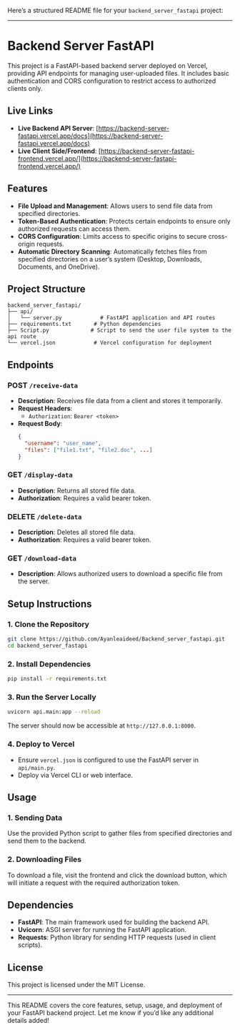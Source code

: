 Here’s a structured README file for your `backend_server_fastapi` project:

---

# Backend Server FastAPI

This project is a FastAPI-based backend server deployed on Vercel, providing API endpoints for managing user-uploaded files. It includes basic authentication and CORS configuration to restrict access to authorized clients only.

## Live Links

- **Live Backend API Server**: [https://backend-server-fastapi.vercel.app/docs](https://backend-server-fastapi.vercel.app/docs)
- **Live Client Side/Frontend**: [https://backend-server-fastapi-frontend.vercel.app/](https://backend-server-fastapi-frontend.vercel.app/)

## Features

- **File Upload and Management**: Allows users to send file data from specified directories.
- **Token-Based Authentication**: Protects certain endpoints to ensure only authorized requests can access them.
- **CORS Configuration**: Limits access to specific origins to secure cross-origin requests.
- **Automatic Directory Scanning**: Automatically fetches files from specified directories on a user’s system (Desktop, Downloads, Documents, and OneDrive).

## Project Structure

```plaintext
backend_server_fastapi/
├── api/
│   └── server.py            # FastAPI application and API routes
├── requirements.txt       # Python dependencies
├── Script.py             # Script to send the user file system to the api route
└── vercel.json            # Vercel configuration for deployment
```

## Endpoints

### POST `/receive-data`
- **Description**: Receives file data from a client and stores it temporarily.
- **Request Headers**:
  - `Authorization`: `Bearer <token>`
- **Request Body**:
  ```json
  {
    "username": "user_name",
    "files": ["file1.txt", "file2.doc", ...]
  }
  ```

### GET `/display-data`
- **Description**: Returns all stored file data.
- **Authorization**: Requires a valid bearer token.

### DELETE `/delete-data`
- **Description**: Deletes all stored file data.
- **Authorization**: Requires a valid bearer token.

### GET `/download-data`
- **Description**: Allows authorized users to download a specific file from the server.

## Setup Instructions

### 1. Clone the Repository

```bash
git clone https://github.com/Ayanleaideed/Backend_server_fastapi.git
cd backend_server_fastapi
```

### 2. Install Dependencies

```bash
pip install -r requirements.txt
```

### 3. Run the Server Locally

```bash
uvicorn api.main:app --reload
```

The server should now be accessible at `http://127.0.0.1:8000`.

### 4. Deploy to Vercel

- Ensure `vercel.json` is configured to use the FastAPI server in `api/main.py`.
- Deploy via Vercel CLI or web interface.

## Usage

### 1. Sending Data

Use the provided Python script to gather files from specified directories and send them to the backend.

### 2. Downloading Files

To download a file, visit the frontend and click the download button, which will initiate a request with the required authorization token.

## Dependencies

- **FastAPI**: The main framework used for building the backend API.
- **Uvicorn**: ASGI server for running the FastAPI application.
- **Requests**: Python library for sending HTTP requests (used in client scripts).

## License

This project is licensed under the MIT License.

---

This README covers the core features, setup, usage, and deployment of your FastAPI backend project. Let me know if you’d like any additional details added!
